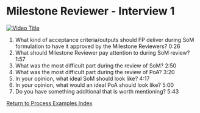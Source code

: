 # **Milestone Reviewer - Interview 1**

[![Video Title](https://drive.google.com/file/d/1dHTyRLLpAraQ0JNAqns47x9o1fKOdF22/view)](https://drive.google.com/file/d/1Ihg7TDSQnqks-P70JJHk22I8g1vmSL7T/view?usp=sharing)

1. What kind of acceptance criteria/outputs should FP deliver during SoM formulation to have it approved by the Milestone Reviewers? 0:26
2. What should Milestone Reviewer pay attention to during SoM review? 1:57
3. What was the most difficult part during the review of SoM? 2:50
4. What was the most difficult part during the review of PoA? 3:20
5. In your opinion, what ideal SoM should look like? 4:17 
6. In your opinion, what would an ideal PoA should look like? 5:00
7. Do you have something additional that is worth mentioning? 5:43

[Return to Process Examples Index](https://docs.projectcatalyst.io/catalyst-basics/project-onboarding/f10-milestone-reviewers-guide/milestone-reviewer-process-examples)
